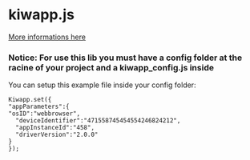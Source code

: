 kiwapp.js
=========
[More informations here](http://developer.kiwapp.com/)


### Notice: For use this lib you must have a config folder at the racine of your project and a kiwapp_config.js inside

You can setup this example file inside your config folder:

	Kiwapp.set({
	"appParameters":{
	"osID":"webbrowser",
      "deviceIdentifier":"471558745454554246824212",
      "appInstanceId":"458",
      "driverVersion":"2.0.0"
	}
	});
